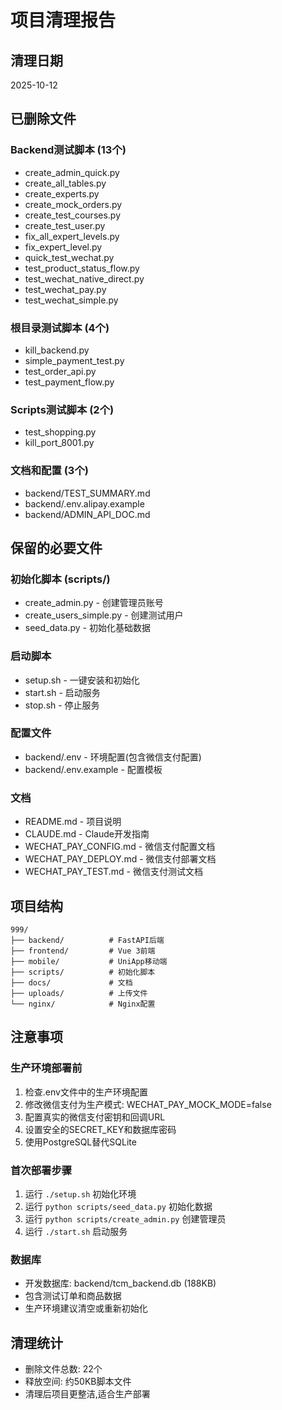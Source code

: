 # 项目清理报告

## 清理日期
2025-10-12

## 已删除文件

### Backend测试脚本 (13个)
- create_admin_quick.py
- create_all_tables.py
- create_experts.py
- create_mock_orders.py
- create_test_courses.py
- create_test_user.py
- fix_all_expert_levels.py
- fix_expert_level.py
- quick_test_wechat.py
- test_product_status_flow.py
- test_wechat_native_direct.py
- test_wechat_pay.py
- test_wechat_simple.py

### 根目录测试脚本 (4个)
- kill_backend.py
- simple_payment_test.py
- test_order_api.py
- test_payment_flow.py

### Scripts测试脚本 (2个)
- test_shopping.py
- kill_port_8001.py

### 文档和配置 (3个)
- backend/TEST_SUMMARY.md
- backend/.env.alipay.example
- backend/ADMIN_API_DOC.md

## 保留的必要文件

### 初始化脚本 (scripts/)
- create_admin.py - 创建管理员账号
- create_users_simple.py - 创建测试用户
- seed_data.py - 初始化基础数据

### 启动脚本
- setup.sh - 一键安装和初始化
- start.sh - 启动服务
- stop.sh - 停止服务

### 配置文件
- backend/.env - 环境配置(包含微信支付配置)
- backend/.env.example - 配置模板

### 文档
- README.md - 项目说明
- CLAUDE.md - Claude开发指南
- WECHAT_PAY_CONFIG.md - 微信支付配置文档
- WECHAT_PAY_DEPLOY.md - 微信支付部署文档
- WECHAT_PAY_TEST.md - 微信支付测试文档

## 项目结构
```
999/
├── backend/          # FastAPI后端
├── frontend/         # Vue 3前端
├── mobile/           # UniApp移动端
├── scripts/          # 初始化脚本
├── docs/             # 文档
├── uploads/          # 上传文件
└── nginx/            # Nginx配置
```

## 注意事项

### 生产环境部署前
1. 检查.env文件中的生产环境配置
2. 修改微信支付为生产模式: WECHAT_PAY_MOCK_MODE=false
3. 配置真实的微信支付密钥和回调URL
4. 设置安全的SECRET_KEY和数据库密码
5. 使用PostgreSQL替代SQLite

### 首次部署步骤
1. 运行 `./setup.sh` 初始化环境
2. 运行 `python scripts/seed_data.py` 初始化数据
3. 运行 `python scripts/create_admin.py` 创建管理员
4. 运行 `./start.sh` 启动服务

### 数据库
- 开发数据库: backend/tcm_backend.db (188KB)
- 包含测试订单和商品数据
- 生产环境建议清空或重新初始化

## 清理统计
- 删除文件总数: 22个
- 释放空间: 约50KB脚本文件
- 清理后项目更整洁,适合生产部署
